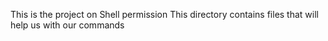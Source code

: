 This is the project on Shell permission
This directory contains files that will help us with our commands

